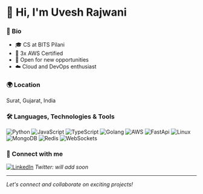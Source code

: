 # 👋 Hi, I'm Uvesh Rajwani

### 📄 Bio
- 🎓 CS at BITS Pilani
- 🏅 3x AWS Certified
- 🚀 Open for new opportunities
- ☁️ Cloud and DevOps enthusiast

### 🌍 Location
Surat, Gujarat, India

### 🛠️ Languages, Technologies & Tools
![Python](https://img.shields.io/badge/-Python-3776AB?logo=python&logoColor=white&style=for-the-badge)
![JavaScript](https://img.shields.io/badge/-JavaScript-F7DF1E?logo=javascript&logoColor=black&style=for-the-badge)
![TypeScript](https://img.shields.io/badge/-TypeScript-3178C6?logo=typescript&logoColor=white&style=for-the-badge)
![Golang](https://img.shields.io/badge/-Golang-00ADD8?logo=go&logoColor=white&style=for-the-badge)
![AWS](https://img.shields.io/badge/-AWS-232F3E?logo=amazon-aws&logoColor=white&style=for-the-badge)
![FastApi](https://img.shields.io/badge/-FastAPI-009688?logo=fastapi&logoColor=white&style=for-the-badge)
![Linux](https://img.shields.io/badge/-Linux-FCC624?logo=linux&logoColor=black&style=for-the-badge)
![MongoDB](https://img.shields.io/badge/-MongoDB-47A248?logo=mongodb&logoColor=white&style=for-the-badge)
![Redis](https://img.shields.io/badge/-Redis-DC382D?logo=redis&logoColor=white&style=for-the-badge)
![WebSockets](https://img.shields.io/badge/-WebSockets-010101?logo=websocket&logoColor=white&style=for-the-badge)

### 🔗 Connect with me
[![LinkedIn](https://img.shields.io/badge/-LinkedIn-0077B5?logo=linkedin&logoColor=white&style=for-the-badge)](https://www.linkedin.com/in/uveshrajwani/)
_Twitter: will add soon_

---

*Let's connect and collaborate on exciting projects!*

